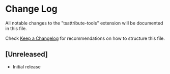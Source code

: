 # Change Log
All notable changes to the "tsattribute-tools" extension will be documented in this file.

Check [Keep a Changelog](http://keepachangelog.com/) for recommendations on how to structure this file.

## [Unreleased]
- Initial release